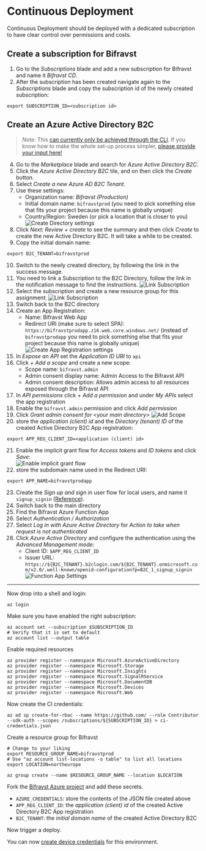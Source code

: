 # Continuous Deployment

Continuous Deployment should be deployed with a dedicated subscription to have
clear control over permissions and costs.

## Create a subscription for Bifravst

1.  Go to the _Subscriptions_ blade and add a new subscription for Bifravst and
    name it _Bifravst CD_.
1.  After the subscription has been created navigate again to the
    _Subscriptions_ blade and copy the subscription id of the newly created
    subscription:

```
export SUBSCRIPTION_ID=<subscription id>
```

## Create an Azure Active Directory B2C

> _Note:_ This
> [can currently only be achieved through the CLI](https://github.com/bifravst/azure/issues/1).
> If you know how to make the whole set-up process simpler,
> [please provide your input here!](https://github.com/bifravst/azure/issues/1)

4.  Go to the _Marketplace_ blade and search for _Azure Active Directory B2C_.
1.  Click the _Azure Active Directory B2C_ tile, and on then click the _Create_
    button.
1.  Select _Create a new Azure AD B2C Tenant._
1.  Use these settings:
    - Organization name: _Bifravst (Production)_
    - Initial domain name: `bifravstprod` (you need to pick something else that
      fits your project because this name is globally unique)
    - Country/Region: Sweden (or pick a location that is closer to you)
      ![Create Directory settings](./cd/create-directory.png)
1.  Click _Next: Review + create_ to see the summary and then click _Create_ to
    create the new Active Directory B2C. It will take a while to be created.
1.  Copy the initial domain name:

```
export B2C_TENANT=bifravstprod
```

10. Switch to the newly created directory, by following the link in the success
    message.
1.  You need to link a Subscription to the B2C Directory, follow the link in the
    notification message to find the instructions.
    ![Link Subscription](./cd/link-subscription.png)
1.  Select the subscription and create a new resource group for this assignment:
    ![Link Subscription](./cd/link-subscription2.png)
1.  Switch back to the B2C directory
1.  Create an App Registration:
    - Name: Bifravst Web App
    - Redirect URI (make sure to select SPA):
      `https://bifravstprodapp.z16.web.core.windows.net/` (instead of
      `bifravstprodapp` you need to pick something else that fits your project
      because this name is globally unique)
      ![Create App Registration settings](./cd/create-app-registration.png)
1.  In _Expose an API_ set the _Application ID URI_ to `api`
1.  Click _+ Add a scope_ and create a new scope:
    - Scope name: `bifravst.admin`
    - Admin consent display name: Admin Access to the Bifravst API
    - Admin consent description: Allows admin access to all resources exposed
      through the Bifravst API
1.  In _API permissions_ click _+ Add a permission_ and under _My APIs_ select
    the app registration
1.  Enable the `bifravst.admin` permission and click _Add permission_
1.  Click _Grant admin consent for &lt;your main directory&gt;_
    ![Add Scope](./cd/add-scope.png)
1.  store the _application (client) id_ and the _Directory (tenant) ID_ of the
    created Active Directory B2C App registration:

```
export APP_REG_CLIENT_ID=<application (client) id>
```

21. Enable the implicit grant flow for _Access tokens_ and _ID tokens_ and click
    _Save_:  
    ![Enable implicit grant flow](./cd/implicit-grant.png)
1. store the subdomain name used in the Redirect URI:

```
export APP_NAME=bifravstprodapp
```

23. Create the _Sign up and sign in_ user flow for local users, and name it
    `signup_signin`
    ([Reference](https://docs.microsoft.com/en-us/azure/active-directory-b2c/tutorial-create-user-flows)).
1. Switch back to the main directory
1. Find the Bifravst Azure Function App
1. Select _Authentication / Authorization_
1. Select _Log in with Azure Active Directory_ for _Action to take when request
   is not authenticated_
1. Click _Azure Active Directory_ and configure the authentication using the
   _Advanced Management mode_:
   - Client ID: `$APP_REG_CLIENT_ID`
   - Issuer URL:
     `https://${B2C_TENANT}.b2clogin.com/${B2C_TENANT}.onmicrosoft.com/v2.0/.well-known/openid-configuration?p=B2C_1_signup_signin`  
     ![Function App Settings](./cd/function-app-settings.png)

---

Now drop into a shell and login:

    az login

Make sure you have enabled the right subscription:

    az account set --subscription $SUBSCRIPTION_ID
    # Verify that it is set to default
    az account list --output table

Enable required resources

    az provider register --namespace Microsoft.AzureActiveDirectory
    az provider register --namespace Microsoft.Storage
    az provider register --namespace Microsoft.Insights
    az provider register --namespace Microsoft.SignalRService
    az provider register --namespace Microsoft.DocumentDB
    az provider register --namespace Microsoft.Devices
    az provider register --namespace Microsoft.Web

Now create the CI credentials:

    az ad sp create-for-rbac --name https://github.com/ --role Contributor --sdk-auth --scopes /subscriptions/${SUBSCRIPTION_ID} > ci-credentials.json

Create a resource group for Bifravst

    # Change to your liking
    export RESOURCE_GROUP_NAME=bifravstprod
    # Use "az account list-locations -o table" to list all locations
    export LOCATION=northeurope

    az group create --name $RESOURCE_GROUP_NAME --location $LOCATION

Fork the
[Bifravst Azure project](https://github.com/bifravst/azure/settings/secrets/new)
and add these secrets.

- `AZURE_CREDENTIALS`: store the contents of the JSON file created above
- `APP_REG_CLIENT_ID`: the _application (client) id_ of the created Active
  Directory B2C App registration
- `B2C_TENANT`: the _initial domain name_ of the created Active Directory B2C

Now trigger a deploy.

You can now [create device credentials](./DeviceCredentials.md) for this
environment.
